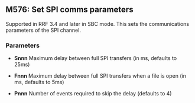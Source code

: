 ## M576: Set SPI comms parameters

Supported in RRF 3.4 and later in SBC mode. This sets the communications parameters of the SPI channel.

### Parameters

- **Snnn** Maximum delay between full SPI transfers (in ms, defaults to 25ms)

- **Fnnn** Maximum delay between full SPI transfers when a file is open (in ms, defaults to 5ms)

- **Pnnn** Number of events required to skip the delay (defaults to 4)

